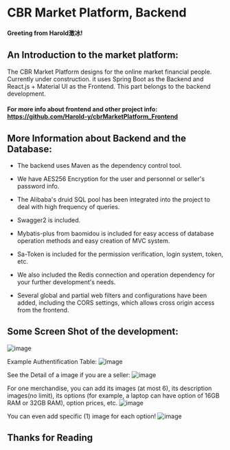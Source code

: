 # CBR Market Platform, Backend

#### Greeting from Harold澂冰!

## An Introduction to the market platform:

The CBR Market Platform designs for the online market financial people. Currently under construction. it uses Spring Boot as the Backend and React.js + Material UI as the Frontend. This part belongs to the backend development.

#### For more info about frontend and other project info: https://github.com/Harold-y/cbrMarketPlatform_Frontend

## More Information about Backend and the Database:

- The backend uses Maven as the dependency control tool. 

- We have AES256 Encryption for the user and personnel or seller's password info. 

- The Alibaba's druid SQL pool has been integrated into the project to deal with high frequency of queries. 

- Swagger2 is included.

- Mybatis-plus from baomidou is included for easy access of database operation methods and easy creation of MVC system.

- Sa-Token is included for the permission verification, login system, token, etc.

- We also included the Redis connection and operation dependency for your further development's needs.

- Several global and partial web filters and configurations have been added, including the CORS settings, which allows cross origin access from the frontend.

## Some Screen Shot of the development:
![image](https://user-images.githubusercontent.com/68500948/148695296-04d39d56-fa0c-4edd-9073-184369a82e0d.png)

Example Authentification Table:
![image](https://user-images.githubusercontent.com/68500948/148695312-bf9f3606-7b14-4831-815b-12c09333276a.png)

See the Detail of a image if you are a seller:
![image](https://user-images.githubusercontent.com/68500948/148695350-db721a81-692c-490c-8e94-610f8c47cec9.png)

For one merchandise, you can add its images (at most 6), its description images(no limit), its options (for example, a laptop can have option of 16GB RAM or 32GB RAM), option prices, etc.
![image](https://user-images.githubusercontent.com/68500948/148695414-c7cdc7f7-5705-4d15-85c4-1d02ad803f5b.png)

You can even add specific (1) image for each option!
![image](https://user-images.githubusercontent.com/68500948/148695431-c80fbc34-aac1-4a3d-b997-b98888e065ad.png)

## Thanks for Reading
